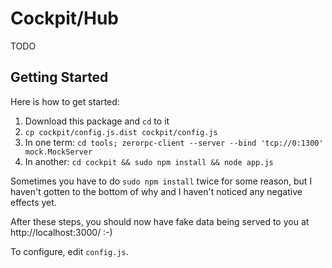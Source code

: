 Cockpit/Hub
===========

TODO


Getting Started
---------------

Here is how to get started:

1. Download this package and ``cd`` to it
2. ``cp cockpit/config.js.dist cockpit/config.js``
3. In one term: ``cd tools; zerorpc-client --server --bind 'tcp://0:1300' mock.MockServer``
4. In another: ``cd cockpit && sudo npm install && node app.js``


Sometimes you have to do ``sudo npm install`` twice for some reason, but I haven't gotten to the bottom of why and I haven't noticed any negative effects yet.

After these steps, you should now have fake data being served to you at http://localhost:3000/ :-)

To configure, edit ``config.js``.

